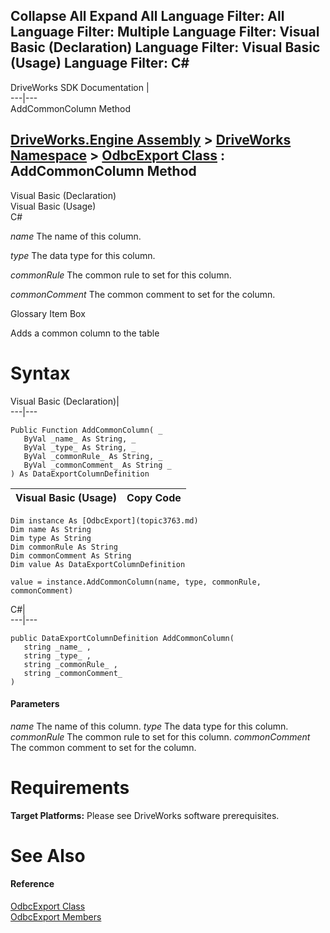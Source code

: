 Collapse All Expand All Language Filter: All  Language Filter: Multiple  Language Filter: Visual Basic (Declaration) Language Filter: Visual Basic (Usage) Language Filter: C#  
---  
DriveWorks SDK Documentation  |   
---|---  
AddCommonColumn Method   
  
[DriveWorks.Engine Assembly](topic2156.md) > [DriveWorks Namespace](topic2159.md) > [OdbcExport Class](topic3763.md) : AddCommonColumn Method  
---  
  
Visual Basic (Declaration)    
Visual Basic (Usage)    
C# 

_name_
    The name of this column.

_type_
    The data type for this column.

_commonRule_
    The common rule to set for this column.

_commonComment_
    The common comment to set for the column.

Glossary Item Box

Adds a common column to the table 

# Syntax

Visual Basic (Declaration)|   
---|---  
      
    
    Public Function AddCommonColumn( _
       ByVal _name_ As String, _
       ByVal _type_ As String, _
       ByVal _commonRule_ As String, _
       ByVal _commonComment_ As String _
    ) As DataExportColumnDefinition  
  
Visual Basic (Usage)| Copy Code  
---|---  
      
    
    Dim instance As [OdbcExport](topic3763.md)
    Dim name As String
    Dim type As String
    Dim commonRule As String
    Dim commonComment As String
    Dim value As DataExportColumnDefinition
     
    value = instance.AddCommonColumn(name, type, commonRule, commonComment)  
  
C#|   
---|---  
      
    
    public DataExportColumnDefinition AddCommonColumn( 
       string _name_ ,
       string _type_ ,
       string _commonRule_ ,
       string _commonComment_
    )  
  
#### Parameters

 _name_
    The name of this column.
_type_
    The data type for this column.
_commonRule_
    The common rule to set for this column.
_commonComment_
    The common comment to set for the column.

# Requirements

**Target Platforms:** Please see DriveWorks software prerequisites.

# See Also

#### Reference

[OdbcExport Class](topic3763.md)   
[OdbcExport Members](topic3764.md)


